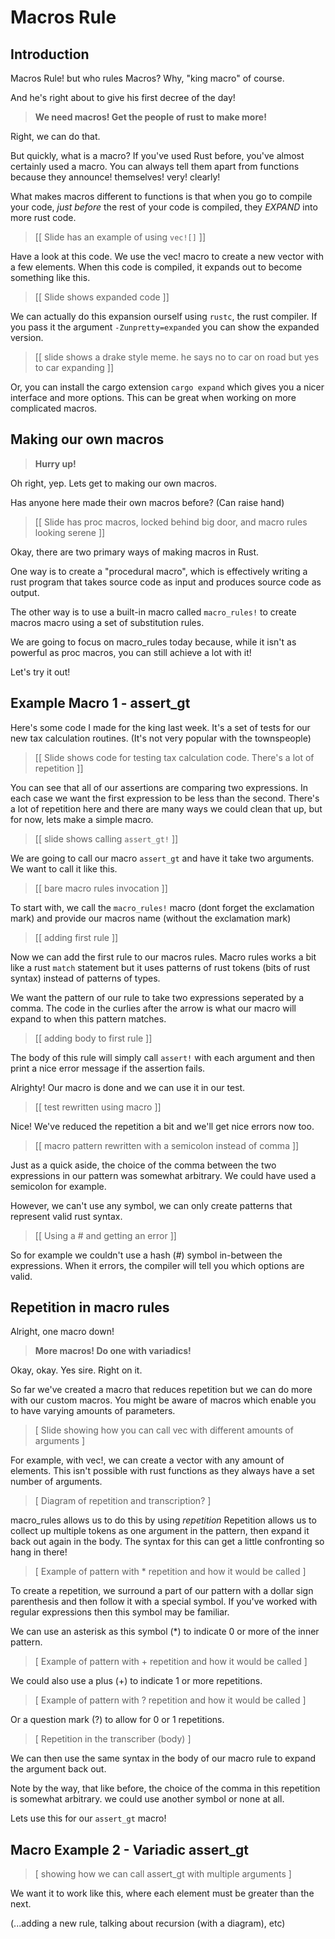 # Macros Rule

## Introduction

Macros Rule!
but who rules Macros? Why, "king macro" of course.

And he's right about to give his first decree of the day!

> **We need macros! Get the people of rust to make more!**

Right, we can do that.

But quickly, what is a macro?
If you've used Rust before, you've almost certainly used a macro.
You can always tell them apart from functions because they announce! themselves! very! clearly!

What makes macros different to functions is that when you go to compile your code, *just before* the rest
of your code is compiled, they *EXPAND* into more rust code.

> [[ Slide has an example of using `vec![]` ]]

Have a look at this code. We use the vec! macro to create a new vector with a few elements.
When this code is compiled, it expands out to become something like this.

> [[ Slide shows expanded code ]]

We can actually do this expansion ourself using `rustc`, the rust compiler.
If you pass it the argument `-Zunpretty=expanded` you can show the expanded version.

> [[ slide shows a drake style meme. he says no to car on road but yes to car expanding ]]

Or, you can install the cargo extension `cargo expand` which gives you a nicer interface and more options.
This can be great when working on more complicated macros.

## Making our own macros

> **Hurry up!**

Oh right, yep. Lets get to making our own macros. 

Has anyone here made their own macros before? (Can raise hand)

> [[ Slide has proc macros, locked behind big door, and macro rules looking serene ]]

Okay, there are two primary ways of making macros in Rust.

One way is to create a "procedural macro", which is effectively writing a rust program that
takes source code as input and produces source code as output.

The other way is to use a built-in macro called `macro_rules!` to create macros
macro using a set of substitution rules.

We are going to focus on macro_rules today because, while it isn't as powerful as proc macros,
you can still achieve a lot with it!

Let's try it out!

## Example Macro 1 - assert_gt

Here's some code I made for the king last week. It's a set of tests for our new
tax calculation routines. (It's not very popular with the townspeople)

> [[ Slide shows code for testing tax calculation code. There's a lot of repetition ]]

You can see that all of our assertions are comparing two expressions. In each case we want the first
expression to be less than the second. There's a lot of repetition here and there are many ways we could clean
that up, but for now, lets make a simple macro.

> [[ slide shows calling `assert_gt!` ]]

We are going to call our macro `assert_gt` and have it take two arguments. We want to call it like this.

> [[ bare macro rules invocation ]]

To start with, we call the `macro_rules!` macro (dont forget the exclamation mark) and provide
our macros name (without the exclamation mark)

> [[ adding first rule ]]

Now we can add the first rule to our macros rules. Macro rules works a bit like a rust `match` statement
but it uses patterns of rust tokens (bits of rust syntax) instead of patterns of types.

We want the pattern of our rule to take two expressions seperated by a comma. The code in the curlies after the
arrow is what our macro will expand to when this pattern matches.

> [[ adding body to first rule ]]

The body of this rule will simply call `assert!` with each argument and then print a nice error message
if the assertion fails.

Alrighty! Our macro is done and we can use it in our test.

> [[ test rewritten using macro ]]

Nice! We've reduced the repetition a bit and we'll get nice errors now too.

> [[ macro pattern rewritten with a semicolon instead of comma ]]

Just as a quick aside, the choice of the comma between the two expressions in our pattern was somewhat
arbitrary. We could have used a semicolon for example.

However, we can't use any symbol, we can only create patterns that represent valid rust syntax.

> [[ Using a # and getting an error ]]

So for example we couldn't use a hash (#) symbol in-between the expressions.
When it errors, the compiler will tell you which options are valid.

## Repetition in macro rules

Alright, one macro down!

> **More macros! Do one with variadics!**

Okay, okay. Yes sire. Right on it.

So far we've created a macro that reduces repetition but we can do more with our custom macros.
You might be aware of macros which enable you to have varying amounts of parameters.

> [ Slide showing how you can call vec with different amounts of arguments ]

For example, with vec!, we can create a vector with any amount of elements. This isn't possible
with rust functions as they always have a set number of arguments.

> [ Diagram of repetition and transcription? ]

macro_rules allows us to do this by using *repetition*
Repetition allows us to collect up multiple tokens as one argument in the pattern,
then expand it back out again in the body.
The syntax for this can get a little confronting so hang in there!

> [ Example of pattern with * repetition and how it would be called ]

To create a repetition, we surround a part of our pattern with a dollar sign parenthesis and then follow
it with a special symbol. If you've worked with regular expressions then this symbol may be familiar.

We can use an asterisk as this symbol (*) to indicate 0 or more of the inner pattern.

> [ Example of pattern with + repetition and how it would be called ]

We could also use a plus (+) to indicate 1 or more repetitions.

> [ Example of pattern with ? repetition and how it would be called ]

Or a question mark (?) to allow for 0 or 1 repetitions.

> [ Repetition in the transcriber (body) ]

We can then use the same syntax in the body of our macro rule to expand the argument back out.

Note by the way, that like before, the choice of the comma in this repetition is somewhat arbitrary.
we could use another symbol or none at all.

Lets use this for our `assert_gt` macro!

## Macro Example 2 - Variadic assert_gt

> [ showing how we can call assert_gt with multiple arguments ]

We want it to work like this, where each element must be greater than the next.

(...adding a new rule, talking about recursion (with a diagram), etc)


